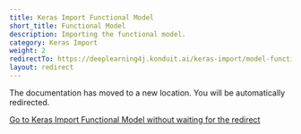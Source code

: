 ```yaml
---
title: Keras Import Functional Model
short_title: Functional Model
description: Importing the functional model.
category: Keras Import
weight: 2
redirectTo: https://deeplearning4j.konduit.ai/keras-import/model-functional
layout: redirect
---
```


The documentation has moved to a new location. You will be automatically redirected.
            
[Go to Keras Import Functional Model without waiting for the redirect](https://deeplearning4j.konduit.ai/keras-import/model-functional)

        